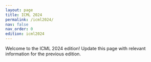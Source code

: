 ```yaml
---
layout: page
title: ICML 2024
permalink: /icml2024/
nav: false
nav_order: 0
edition: icml2024
---
```


Welcome to the ICML 2024 edition! Update this page with relevant information for the previous edition. 